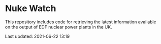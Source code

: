 # Nuke Watch

This repository includes code for retrieving the latest information available on the output of EDF nuclear power plants in the UK.

Last updated: 2021-06-22 13:19